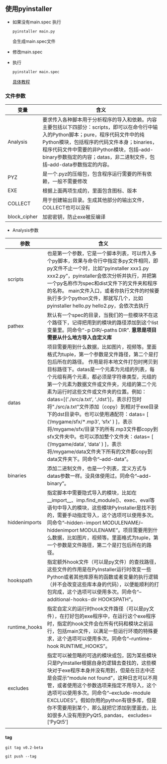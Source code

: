 ## 使用pyinstaller

+ 如果没有main.spec 执行

  ~~~text
  pyinstaller main.py
  ~~~

  会生成main.spec文件

+ 修改main.spec

+ 执行

  ~~~
  pyinstaller main.spec 
  ~~~

  [具体教程](https://blog.csdn.net/All_In_gzx_cc/article/details/126127264)

### 文件参数

| **变量**     | **含义**                                                     |
| ------------ | ------------------------------------------------------------ |
| Analysis     | 要求传入各种脚本用于分析程序的导入和依赖。内容主要包括以下四部分：scripts，即可以在命令行中输入的Python脚本；pure，程序代码文件中的纯Python模块，包括程序的代码文件本身；binaries，程序代码文件中需要的非Python模块，包括–add-binary参数指定的内容；datas，非二进制文件，包括–add-data参数指定的内容。 |
| PYZ          | 是一个.pyz的压缩包，包含程序运行需要的所有依赖，一般不需要修改 |
| EXE          | 根据上面两项生成的，里面包含图标、版本                       |
| COLLECT      | 用于创建输出目录。生成其他部分的输出文件，COLLECT也可以没有  |
| block_cipher | 加密密钥，防止exe被反编译                                    |

+ Analysis参数

| **参数**      | **含义**                                                     |
| ------------- | ------------------------------------------------------------ |
| scripts       | 也是第一个参数，它是一个脚本列表，可以传入多个py脚本，效果与命令行中指定多py文件相同，即py文件不止一个时，比如“pyinstaller xxx1.py xxx2.py”，pyinstaller会依次分析并执行，并把第一个py名称作为spec和dist文件下的文件夹和程序的名称。 main文件入口，或者你执行文件的时候要执行多少个python文件，那就写几个，比如pyinstaller hello.py hello2.py，会依次去执行 |
| pathex        | 默认有一个spec的目录，当我们的一些模块不在这个路径下，记得把用到的模块的路径添加到这个list变量里。同命令“-p DIR/–paths DIR”. **意思是项目需要从什么地方导入自定义库** |
| datas         | 项目需要用到什么数据，比如图片，视频等。里面格式为tuple，第一个参数是文件路径，第二个是打包后所在的路径。 作用是将本地文件打包时拷贝到目标路径下。datas是一个元素为元组的列表，每个元组有两个元素，都必须是字符串类型，元组的第一个元素为数据文件或文件夹，元组的第二个元素为运行时这些文件或文件夹的位置。例如：datas=[(’./src/a.txt’, ‘./dst’)]，表示打包时将"./src/a.txt"文件添加（copy）到相对于exe目录下的dst目录中。也可以使用通配符：datas= [ (’/mygame/sfx/*.mp3’, ‘sfx’ ) ]，表示将/mygame/sfx/目录下的所有.mp3文件都copy到sfx文件夹中。也可以添加整个文件夹：datas= [ (’/mygame/data’, ‘data’ ) ]，表示将/mygame/data文件夹下所有的文件都copy到data文件夹下。同命令“–add-data”。 |
| binaries      | 添加二进制文件，也是一个列表，定义方式与datas参数一样。没具体使用过。同命令“–add-binary”。 |
| hiddenimports | 指定脚本中需要隐式导入的模块，比如在__import__、imp.find_module()、exec、eval等语句中导入的模块，这些模块PyInstaller是找不到的，需要手动指定导入，这个选项可以使用多次。同命令“–hidden-import MODULENAME/–hiddenimport MODULENAME”。项目需要用到什么数据，比如图片，视频等。里面格式为tuple，第一个参数是文件路径，第二个是打包后所在的路径。 |
| hookspath     | 指定额外hook文件（可以是py文件）的查找路径，这些文件的作用是在PyInstaller运行时改变一些Python或者其他库原有的函数或者变量的执行逻辑（并不会改变这些库本身的代码），以便能顺利的打包完成，这个选项可以使用多次。同命令“–additional-hooks-dir HOOKSPATH”。 |
| runtime_hooks | 指定自定义的运行时hook文件路径（可以是py文件），在打好包的exe程序中，在运行这个exe程序时，指定的hook文件会在所有代码和模块之前运行，包括main文件，以满足一些运行环境的特殊要求，这个选项可以使用多次。同命令“–runtime-hook RUNTIME_HOOKS”。 |
| excludes      | 指定可以被忽略的可选的模块或包，因为某些模块只是PyInstaller根据自身的逻辑去查找的，这些模块对于exe程序本身并没有用到，但是在日志中还是会提示“module not found”，这种日志可以不用管，或者使用这个参数选项来指定不用导入，这个选项可以使用多次。同命令“–exclude-module EXCLUDES”。假如你用的python有很多库，但是你不需要用到某个，那么就把它添加到里面去，比如很多人没有用到PyQt5, pandas， excludes=[‘PyQt5’] |
|               |                                                              |



#### tag

~~~
git tag v0.2-beta
~~~

~~~
git push --tag
~~~




